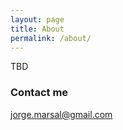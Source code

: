 ```yaml
---
layout: page
title: About
permalink: /about/
---
```


TBD

### Contact me

[jorge.marsal@gmail.com](mailto:jorge.marsal@gmail.com)

